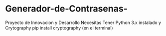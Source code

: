 # Generador-de-Contrasenas-
Proyecto de Innovacion y Desarrollo
Necesitas Tener Python 3.x instalado y Crytography
pip install cryptography (en el terminal)
